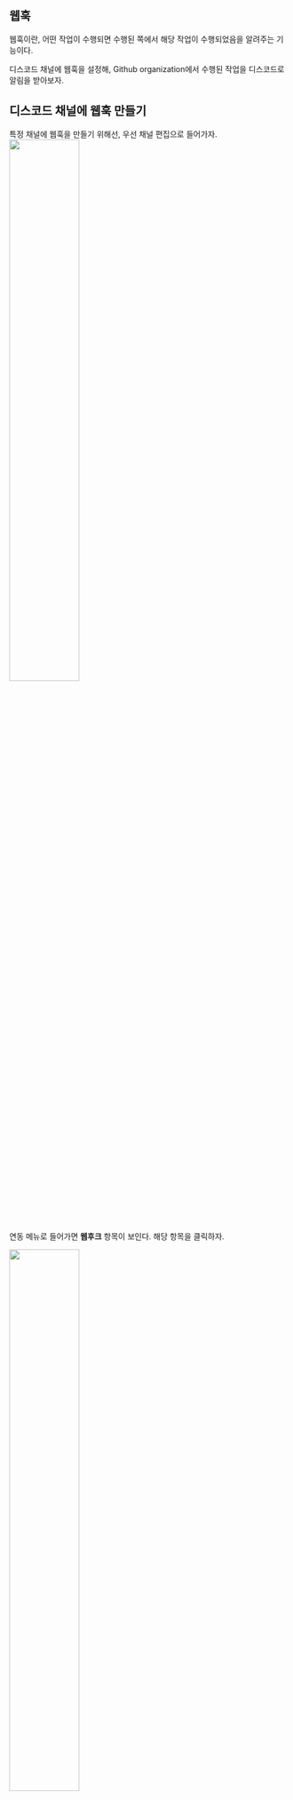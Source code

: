 ## 웹훅
웹훅이란, 어떤 작업이 수행되면 수행된 쪽에서 해당 작업이 수행되었음을 알려주는 기능이다.

디스코드 채널에 웹훅을 설정해, Github organization에서 수행된 작업을 디스코드로 알림을 받아보자.

## 디스코드 채널에 웹훅 만들기

특정 채널에 웹훅을 만들기 위해선, 우선 채널 편집으로 들어가자.
<image src = "https://user-images.githubusercontent.com/58246682/154058766-cc9dde50-7fb3-40bf-89b6-66180df367f9.png" width = "50%" />


연동 메뉴로 들어가면 **웹후크** 항목이 보인다. 해당 항목을 클릭하자.

<image src = "https://user-images.githubusercontent.com/58246682/154058924-ed16f084-a489-46aa-8282-6bd000327824.png" width = "50%" />

웹훅을 처음 만들 경우, 아래와 같이 설정 창을 볼 수 있다.

<image src = "https://user-images.githubusercontent.com/58246682/154058887-18e19d96-3c3f-451d-afa1-b5fd79d4e0b2.png" width = "50%" />

여기서 웹후크 URL 복사를 눌러 주소를 얻으면, 아래와 같은 형태인걸 확인할 수 있다.\
https://discord.com/api/webhooks/{웹훅 아이디}/{웹훅 토큰}\
이제 Github와 연결을 해보자.


## github에 웹훅 연결

지금 진행중인 프로젝트를 위해 Organization이 존재한다.

<image src = "https://user-images.githubusercontent.com/58246682/154059205-8ba28cc9-f68b-49b0-b425-9208b67e57db.png" width = "50%" />

이 Organization의 설정 중, Webhook에 들어가자.

<image src = "https://user-images.githubusercontent.com/58246682/154059260-a76cc18b-e9f7-431d-964a-2723609d573c.png" width = "50%" />

새로운 웹훅을 추가하여 URL에 디스코드에서 받아온 주소값의 뒤에 **/github**를 붙이고, \
Content type을 application/json으로 설정한다.\
또한 webhook으로 **모든 정보**를 받아올 수 있도록, Send me everything을 체크하고 웹훅을 생성한다.

<image src = "https://user-images.githubusercontent.com/58246682/154059813-dabe1761-a5b6-434f-9919-a1e4c14932c8.png" width = "50%" />


완성!
![image](https://user-images.githubusercontent.com/58246682/154060343-5ee231f7-928e-4c87-8bb6-e7cb9a953500.png)
